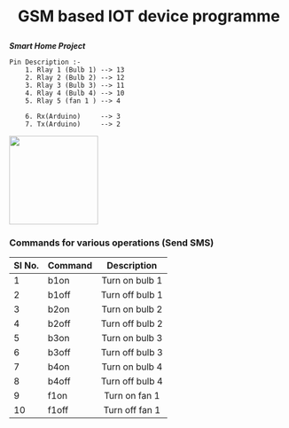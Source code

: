 # <p align="center">GSM based IOT device programme</p>
***Smart Home Project***

```
Pin Description :-
    1. Rlay 1 (Bulb 1) --> 13
    2. Rlay 2 (Bulb 2) --> 12
    3. Rlay 3 (Bulb 3) --> 11
    4. Rlay 4 (Bulb 4) --> 10
    5. Rlay 5 (fan 1 ) --> 4

    6. Rx(Arduino)     --> 3
    7. Tx(Arduino)     --> 2
```
<img src="" alt="" style="height:10rem;">

### Commands for various operations (Send SMS)
| Sl No. | Command     |     Description      |
| :---   | :---        |     :---:            |
|   1    | b1on        | Turn on bulb 1       |
|   2    | b1off       | Turn off bulb 1      |
|   3    | b2on        | Turn on bulb 2       |
|   4    | b2off       | Turn off bulb 2      |
|   5    | b3on        | Turn on bulb 3       |
|   6    | b3off       | Turn off bulb 3      |
|   7    | b4on        | Turn on bulb 4       |
|   8    | b4off       | Turn off bulb 4      |
|   9    | f1on        | Turn on fan  1       |
|   10   | f1off       | Turn off fan  1      |